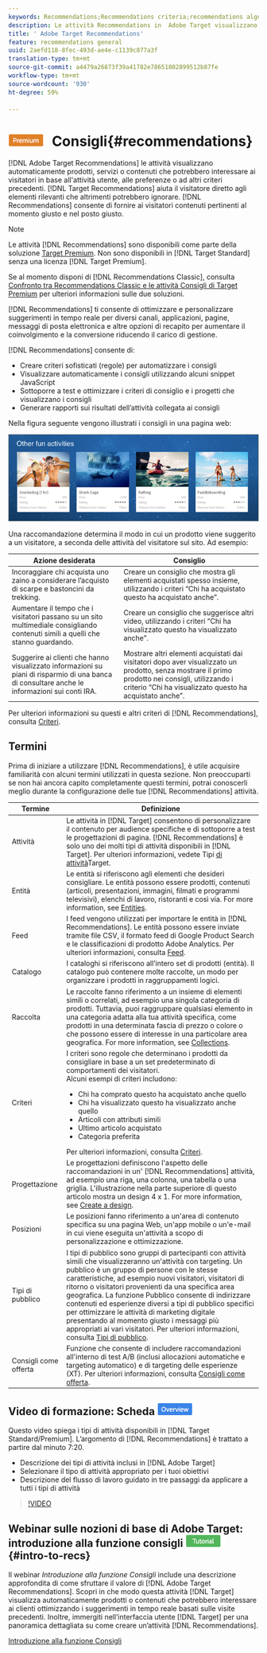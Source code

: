 ```yaml
---
keywords: Recommendations;Recommendations criteria;recommendations algorithms;recommendations activity;criteria;recommendations targeting;recs
description: Le attività Recommendations in  Adobe Target visualizzano automaticamente prodotti o contenuti che potrebbero interessare i clienti sulla base dell'attività utente precedente o di altri algoritmi. I consigli aiutano a indirizzare i clienti verso elementi rilevanti di cui potrebbero non essere a conoscenza.
title: ' Adobe Target Recommendations'
feature: recommendations general
uuid: 2aefd118-8fec-493d-ae4e-c1139c877a3f
translation-type: tm+mt
source-git-commit: a4479a26873f39a41782e78651802899512b87fe
workflow-type: tm+mt
source-wordcount: '930'
ht-degree: 59%

---
```



# ![PREMIUM](/help/assets/premium.png) Consigli{#recommendations}

[!DNL Adobe Target Recommendations] le attività visualizzano automaticamente prodotti, servizi o contenuti che potrebbero interessare ai visitatori in base all&#39;attività utente, alle preferenze o ad altri criteri precedenti. [!DNL Target Recommendations] aiuta il visitatore diretto agli elementi rilevanti che altrimenti potrebbero ignorare. [!DNL Recommendations] consente di fornire ai visitatori contenuti pertinenti al momento giusto e nel posto giusto.

>[!NOTE]
>
>Le attività [!DNL Recommendations] sono disponibili come parte della soluzione [Target Premium](/help/c-intro/intro.md#premium). Non sono disponibili in [!DNL Target Standard] senza una licenza [!DNL Target Premium].
>
>Se al momento disponi di [!DNL Recommendations Classic], consulta [Confronto tra Recommendations Classic e le attività Consigli di Target Premium](../c-recommendations/c-recommendations-faq/recommendations-classic-versus-recommendations-activities-target-premium.md#concept_A80223EF66634EA380580C2823A581C5) per ulteriori informazioni sulle due soluzioni.

[!DNL Recommendations] ti consente di ottimizzare e personalizzare suggerimenti in tempo reale per diversi canali, applicazioni, pagine, messaggi di posta elettronica e altre opzioni di recapito per aumentare il coinvolgimento e la conversione riducendo il carico di gestione.

[!DNL Recommendations] consente di:

* Creare criteri sofisticati (regole) per automatizzare i consigli
* Visualizzare automaticamente i consigli utilizzando alcuni snippet JavaScript
* Sottoporre a test e ottimizzare i criteri di consiglio e i progetti che visualizzano i consigli
* Generare rapporti sui risultati dell’attività collegata ai consigli

Nella figura seguente vengono illustrati i consigli in una pagina web:

![](assets/velocity_example.png)

Una raccomandazione determina il modo in cui un prodotto viene suggerito a un visitatore, a seconda delle attività del visitatore sul sito. Ad esempio:

| Azione desiderata | Consiglio |
|--- |--- |
| Incoraggiare chi acquista uno zaino a considerare l’acquisto di scarpe e bastoncini da trekking. | Creare un consiglio che mostra gli elementi acquistati spesso insieme, utilizzando i criteri “Chi ha acquistato questo ha acquistato anche”. |
| Aumentare il tempo che i visitatori passano su un sito multimediale consigliando contenuti simili a quelli che stanno guardando. | Creare un consiglio che suggerisce altri video, utilizzando i criteri “Chi ha visualizzato questo ha visualizzato anche”. |
| Suggerire ai clienti che hanno visualizzato informazioni su piani di risparmio di una banca di consultare anche le informazioni sui conti IRA. | Mostrare altri elementi acquistati dai visitatori dopo aver visualizzato un prodotto, senza mostrare il primo prodotto nei consigli, utilizzando i criterio “Chi ha visualizzato questo ha acquistato anche”. |

Per ulteriori informazioni su questi e altri criteri di [!DNL Recommendations], consulta [Criteri](../c-recommendations/c-algorithms/algorithms.md).

## Termini

Prima di iniziare a utilizzare [!DNL Recommendations], è utile acquisire familiarità con alcuni termini utilizzati in questa sezione. Non preoccuparti se non hai ancora capito completamente questi termini, potrai conoscerli meglio durante la configurazione delle tue [!DNL Recommendations] attività.

| Termine | Definizione |
| --- | --- |
| Attività | Le attività in [!DNL Target] consentono di personalizzare il contenuto per audience specifiche e di sottoporre a test le progettazioni di pagina. [!DNL Recommendations] è solo uno dei molti tipi di attività disponibili in [!DNL Target]. Per ulteriori informazioni, vedete Tipi [di attività](/help/c-activities/target-activities-guide.md)Target. |
| Entità | Le entità si riferiscono agli elementi che desideri consigliare. Le entità possono essere prodotti, contenuti (articoli, presentazioni, immagini, filmati e programmi televisivi), elenchi di lavoro, ristoranti e così via. For more information, see [Entities](/help/c-recommendations/c-products/products.md). |
| Feed | I feed vengono utilizzati per importare le entità in [!DNL Recommendations]. Le entità possono essere inviate tramite file CSV, il formato feed di Google Product Search e le classificazioni di prodotto Adobe Analytics. Per ulteriori informazioni, consulta [Feed](/help/c-recommendations/c-products/feeds.md). |
| Catalogo | I cataloghi si riferiscono all’intero set di prodotti (entità). Il catalogo può contenere molte raccolte, un modo per organizzare i prodotti in raggruppamenti logici. |
| Raccolta | Le raccolte fanno riferimento a un insieme di elementi simili o correlati, ad esempio una singola categoria di prodotti. Tuttavia, puoi raggruppare qualsiasi elemento in una categoria adatta alla tua attività specifica, come prodotti in una determinata fascia di prezzo o colore o che possono essere di interesse in una particolare area geografica. For more information, see [Collections](/help/c-recommendations/c-products/collections.md). |
| Criteri | I criteri sono regole che determinano i prodotti da consigliare in base a un set predeterminato di comportamenti dei visitatori.<br>Alcuni esempi di criteri includono: <ul><li>Chi ha comprato questo ha acquistato anche quello</li><li>Chi ha visualizzato questo ha visualizzato anche quello</li><li>Articoli con attributi simili</li><li>Ultimo articolo acquistato</li><li>Categoria preferita</li></ul>  Per ulteriori informazioni, consulta [Criteri](/help/c-recommendations/c-algorithms/algorithms.md). |
| Progettazione | Le progettazioni definiscono l&#39;aspetto delle raccomandazioni in un&#39; [!DNL Recommendations] attività, ad esempio una riga, una colonna, una tabella o una griglia. L&#39;illustrazione nella parte superiore di questo articolo mostra un design 4 x 1. For more information, see [Create a design](/help/c-recommendations/c-design-overview/create-design.md). |
| Posizioni | Le posizioni fanno riferimento a un&#39;area di contenuto specifica su una pagina Web, un&#39;app mobile o un&#39;e-mail in cui viene eseguita un&#39;attività a scopo di personalizzazione e ottimizzazione. |
| Tipi di pubblico | I tipi di pubblico sono gruppi di partecipanti con attività simili che visualizzeranno un&#39;attività con targeting. Un pubblico è un gruppo di persone con le stesse caratteristiche, ad esempio nuovi visitatori, visitatori di ritorno o visitatori provenienti da una specifica area geografica. La funzione Pubblico consente di indirizzare contenuti ed esperienze diversi a tipi di pubblico specifici per ottimizzare le attività di marketing digitale presentando al momento giusto i messaggi più appropriati ai vari visitatori. Per ulteriori informazioni, consulta [Tipi di pubblico](/help/c-target/target.md). |
| Consigli come offerta | Funzione che consente di includere raccomandazioni all&#39;interno di test A/B (inclusi allocazioni automatiche e targeting automatico) e di targeting delle esperienze (XT). Per ulteriori informazioni, consulta [Consigli come offerta](/help/c-recommendations/recommendations-as-an-offer.md). |

## Video di formazione: Scheda ![Panoramica sui tipi di attività](/help/assets/overview.png)

Questo video spiega i tipi di attività disponibili in [!DNL Target Standard/Premium]. L’argomento di [!DNL Recommendations] è trattato a partire dal minuto 7:20.

* Descrizione dei tipi di attività inclusi in [!DNL Adobe Target]
* Selezionare il tipo di attività appropriato per i tuoi obiettivi
* Descrizione del flusso di lavoro guidato in tre passaggi da applicare a tutti i tipi di attività

>[!VIDEO](https://video.tv.adobe.com/v/17386)

## Webinar sulle nozioni di base di Adobe Target: introduzione alla funzione consigli ![Badge di esercitazione](/help/assets/tutorial.png) {#intro-to-recs}

Il webinar *Introduzione alla funzione Consigli* include una descrizione approfondita di come sfruttare il valore di [!DNL Adobe Target Recommendations]. Scopri in che modo questa attività [!DNL Target] visualizza automaticamente prodotti o contenuti che potrebbero interessare ai clienti ottimizzando i suggerimenti in tempo reale basati sulle visite precedenti. Inoltre, immergiti nell’interfaccia utente [!DNL Target] per una panoramica dettagliata su come creare un’attività [!DNL Recommendations].

[Introduzione alla funzione Consigli](https://adobecustomersuccess.adobeconnect.com/p8gt31drhs3e/?OWASP_CSRFTOKEN=4bd6cac5d0806167ee0a5449ba93d6300548d09c922bcb751c38973897a5703a)